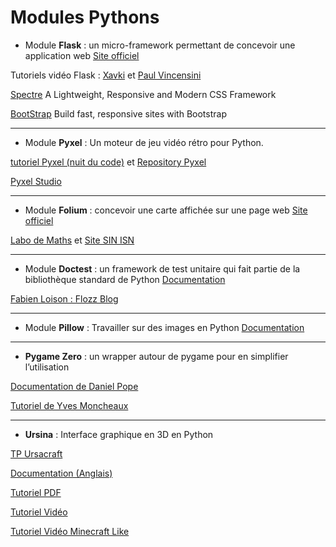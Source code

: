 # Modules Pythons

- Module **Flask** : un micro-framework  permettant de concevoir une application web [Site officiel](https://flask.palletsprojects.com/en/1.1.x/)

Tutoriels vidéo Flask : [Xavki](https://www.youtube.com/watch?v=vunWCJrwKx8) et [Paul Vincensini](https://www.youtube.com/watch?v=zDkUIKedFsU)

[Spectre](https://picturepan2.github.io/spectre/) A Lightweight, Responsive and Modern CSS Framework

[BootStrap](https://getbootstrap.com/) Build fast, responsive sites with Bootstrap

- - - - - -

- Module **Pyxel** :  Un moteur de jeu vidéo rétro pour Python.

[tutoriel Pyxel (nuit du code)](https://nuitducode.github.io/DOCUMENTATION/PYTHON/01-presentation/)  et [Repository Pyxel](https://github.com/kitao/pyxel/blob/main/docs/README.fr.md) 

[Pyxel Studio](https://www.pyxelstudio.net/) 

- - - - - -

- Module **Folium** : concevoir une carte affichée sur une page web [Site officiel](https://python-visualization.github.io/folium/)

[Labo de Maths](http://labodemaths.fr/WordPress3/nsi-tp10-decouverte-du-module-folium-et-tables-de-donnees/)  et [Site SIN ISN](http://sti2d-sin-isn.blogspot.com/2020/02/utilisation-basique-de-folium-sous.html)

- - - - - -

- Module **Doctest** : un framework de test unitaire qui fait partie de la bibliothèque standard de Python [Documentation](https://docs.python.org/3/library/doctest.html)

[Fabien Loison : Flozz Blog](https://blog.flozz.fr/2020/06/15/doctest-vous-navez-aucune-excuse-pour-ne-pas-ecrire-des-tests-unitaires-en-python/) 

- - - - - -

- Module **Pillow** : Travailler sur des images en Python [Documentation](https://pillow.readthedocs.io/en/stable/)

- - - - - -

- **Pygame Zero** : un wrapper autour de pygame pour en simplifier l’utilisation

[Documentation de  Daniel Pope](https://pgzero-french.readthedocs.io/fr/latest/)

[Tutoriel de Yves Moncheaux](https://clogique.fr/nsi/premiere/tuto_pg0/tuto_pgzero.html#1)

- - - - - -

- **Ursina** : Interface graphique en 3D en Python

[TP Ursacraft](https://clogique.fr/nsi/premiere/td_tp/TP_Ursacraft.html#1)

[Documentation (Anglais)](https://www.ursinaengine.org/cheat_sheet.html)

[Tutoriel PDF](https://www.ursinaengine.org/ursina_for_dummies.html)

[Tutoriel Vidéo ](https://www.youtube.com/watch?v=w2gu9Ah95l0)

[Tutoriel Vidéo Minecraft Like](https://www.youtube.com/watch?v=vX4l-qozib8)
